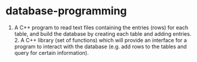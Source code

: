 # database-programming
1. A C++ program to read text files containing the entries (rows) for each table, and build the database by creating each table and adding entries. 2. A C++ library (set of functions) which will provide an interface for a program to interact with the database (e.g. add rows to the tables and query for certain information).
